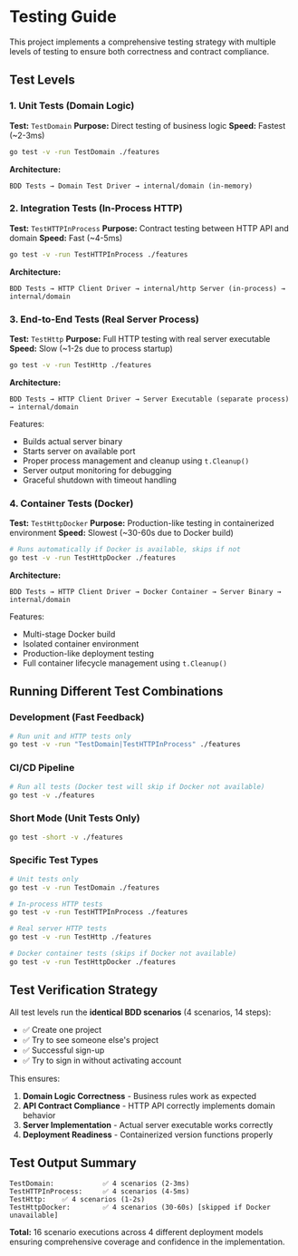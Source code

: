 # Testing Guide

This project implements a comprehensive testing strategy with multiple levels of testing to ensure both correctness and contract compliance.

## Test Levels

### 1. Unit Tests (Domain Logic)
**Test:** `TestDomain`
**Purpose:** Direct testing of business logic
**Speed:** Fastest (~2-3ms)

```bash
go test -v -run TestDomain ./features
```

**Architecture:**
```
BDD Tests → Domain Test Driver → internal/domain (in-memory)
```

### 2. Integration Tests (In-Process HTTP)
**Test:** `TestHTTPInProcess`
**Purpose:** Contract testing between HTTP API and domain
**Speed:** Fast (~4-5ms)

```bash
go test -v -run TestHTTPInProcess ./features
```

**Architecture:**
```
BDD Tests → HTTP Client Driver → internal/http Server (in-process) → internal/domain
```

### 3. End-to-End Tests (Real Server Process)
**Test:** `TestHttp`
**Purpose:** Full HTTP testing with real server executable
**Speed:** Slow (~1-2s due to process startup)

```bash
go test -v -run TestHttp ./features
```

**Architecture:**
```
BDD Tests → HTTP Client Driver → Server Executable (separate process) → internal/domain
```

Features:
- Builds actual server binary
- Starts server on available port
- Proper process management and cleanup using `t.Cleanup()`
- Server output monitoring for debugging
- Graceful shutdown with timeout handling

### 4. Container Tests (Docker)
**Test:** `TestHttpDocker`
**Purpose:** Production-like testing in containerized environment
**Speed:** Slowest (~30-60s due to Docker build)

```bash
# Runs automatically if Docker is available, skips if not
go test -v -run TestHttpDocker ./features
```

**Architecture:**
```
BDD Tests → HTTP Client Driver → Docker Container → Server Binary → internal/domain
```

Features:
- Multi-stage Docker build
- Isolated container environment
- Production-like deployment testing
- Full container lifecycle management using `t.Cleanup()`

## Running Different Test Combinations

### Development (Fast Feedback)
```bash
# Run unit and HTTP tests only
go test -v -run "TestDomain|TestHTTPInProcess" ./features
```

### CI/CD Pipeline
```bash
# Run all tests (Docker test will skip if Docker not available)
go test -v ./features
```

### Short Mode (Unit Tests Only)
```bash
go test -short -v ./features
```

### Specific Test Types
```bash
# Unit tests only
go test -v -run TestDomain ./features

# In-process HTTP tests
go test -v -run TestHTTPInProcess ./features

# Real server HTTP tests
go test -v -run TestHttp ./features

# Docker container tests (skips if Docker not available)
go test -v -run TestHttpDocker ./features
```

## Test Verification Strategy

All test levels run the **identical BDD scenarios** (4 scenarios, 14 steps):
- ✅ Create one project
- ✅ Try to see someone else's project
- ✅ Successful sign-up
- ✅ Try to sign in without activating account

This ensures:
1. **Domain Logic Correctness** - Business rules work as expected
2. **API Contract Compliance** - HTTP API correctly implements domain behavior
3. **Server Implementation** - Actual server executable works correctly
4. **Deployment Readiness** - Containerized version functions properly

## Test Output Summary

```
TestDomain:            ✅ 4 scenarios (2-3ms)
TestHTTPInProcess:     ✅ 4 scenarios (4-5ms)
TestHttp:    ✅ 4 scenarios (1-2s)
TestHttpDocker:        ✅ 4 scenarios (30-60s) [skipped if Docker unavailable]
```

**Total:** 16 scenario executions across 4 different deployment models ensuring comprehensive coverage and confidence in the implementation.